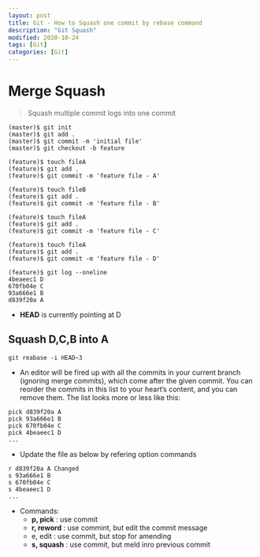 ```yaml
---
layout: post
title: Git - How to Squash one commit by rebase command
description: "Git Squash"
modified: 2020-10-24
tags: [Git]
categories: [Git]
---
```


# Merge Squash
> Squash multiple commit logs into one commit  

```shell
(master)$ git init
(master)$ git add .
(master)$ git commit -m 'initial file'
(master)$ git checkout -b feature

(feature)$ touch fileA
(feature)$ git add .
(feature)$ git commit -m 'feature file - A'

(feature)$ touch fileB
(feature)$ git add .
(feature)$ git commit -m 'feature file - B'

(feature)$ touch fileA
(feature)$ git add .
(feature)$ git commit -m 'feature file - C'

(feature)$ touch fileA
(feature)$ git add .
(feature)$ git commit -m 'feature file - D'

(feature)$ git log --oneline
4beaeec1 D
670fb04e C
93a666e1 B
d839f20a A
```
* __HEAD__ is currently pointing at D

## **Squash D,C,B into A**

```shell
git reabase -i HEAD~3
```
* An editor will be fired up with all the commits in your current branch (ignoring merge commits), which come after the given commit. You can reorder the commits in this list to your heart’s content, and you can remove them. The list looks more or less like this:

```
pick d839f20a A
pick 93a666e1 B
pick 670fb04e C
pick 4beaeec1 D
...
```
* Update the file as below by refering option commands

```
r d839f20a A Changed
s 93a666e1 B
s 670fb04e C
s 4beaeec1 D
...
```
* Commands:
  * **p, pick** : use commit
  * **r, reword** : use commint, but edit the commit message
  * e, edit : use commit, but stop for amending
  * **s, squash** : use commit, but meld inro previous commit